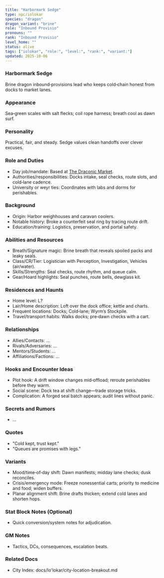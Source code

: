 ```yaml
---
title: "Harbormark Sedge"
type: npc/iolokar
species: "dragon"
dragon_variant: "brine"
role: "Inbound Provisio"
pronouns: ""
rank: "Inbound Provisio"
level_home: ""
status: alive
tags: ["iolokar", "role:", "level:", "rank:", "variant:"]
updated: 2025-10-06
---
```

### Harbormark Sedge

Brine dragon inbound‑provisions lead who keeps cold‑chain honest from docks to market lanes.

### Appearance

Sea‑green scales with salt flecks; coil rope harness; breath cool as dawn surf.

### Personality

Practical, fair, and steady. Sedge values clean handoffs over clever excuses.

### Role and Duties

- Day job/mandate: Based at [The Draconic Market](docs/Io'lokar/Locations/the-draconic-market.md).
 - Authorities/responsibilities: Docks intake, seal checks, route slots, and cold‑lane cadence.
 - University or weyr ties: Coordinates with labs and dorms for perishables.

### Background

 - Origin: Harbor weighhouses and caravan coolers.
 - Notable history: Broke a counterfeit seal ring by tracing route drift.
 - Education/training: Logistics, preservation, and portal safety.

### Abilities and Resources

 - Breath/Signature magic: Brine breath that reveals spoiled packs and leaky seals.
 - Class/CR/Tier: Logistician with Perception, Investigation, Vehicles (air/water).
 - Skills/Strengths: Seal checks, route rhythm, and queue calm.
 - Gear/Hoard highlights: Seal punches, route bells, dewglass kit.

### Residences and Haunts

- Home level: L?
 - Lair/Home description: Loft over the dock office; kettle and charts.
 - Frequent locations: Docks; Cold‑lane; Wyrm’s Stockpile.
 - Travel/transport habits: Walks docks; pre‑dawn checks with a cart.

### Relationships

- Allies/Contacts: ...
- Rivals/Adversaries: ...
- Mentors/Students: ...
- Affiliations/Factions: ...

### Hooks and Encounter Ideas

 - Plot hook: A drift window changes mid‑offload; reroute perishables before they warm.
 - Social scene: Dock tea at shift change—trade storage tricks.
 - Complication: A forged seal batch appears; audit lines without panic.

### Secrets and Rumors

- ...

### Quotes

 - "Cold kept, trust kept."
 - "Queues are promises with legs."

### Variants

 - Mood/time‑of‑day shift: Dawn manifests; midday lane checks; dusk reconciles.
 - Crisis/emergency mode: Freeze nonessential carts; priority to medicine and food; widen buffers.
 - Planar alignment shift: Brine drafts thicken; extend cold lanes and shorten hops.

### Stat Block Notes (Optional)

- Quick conversion/system notes for adjudication.

### GM Notes

- Tactics, DCs, consequences, escalation beats.

### Related Docs

- City Index: docs/Io'lokar/city-location-breakout.md
